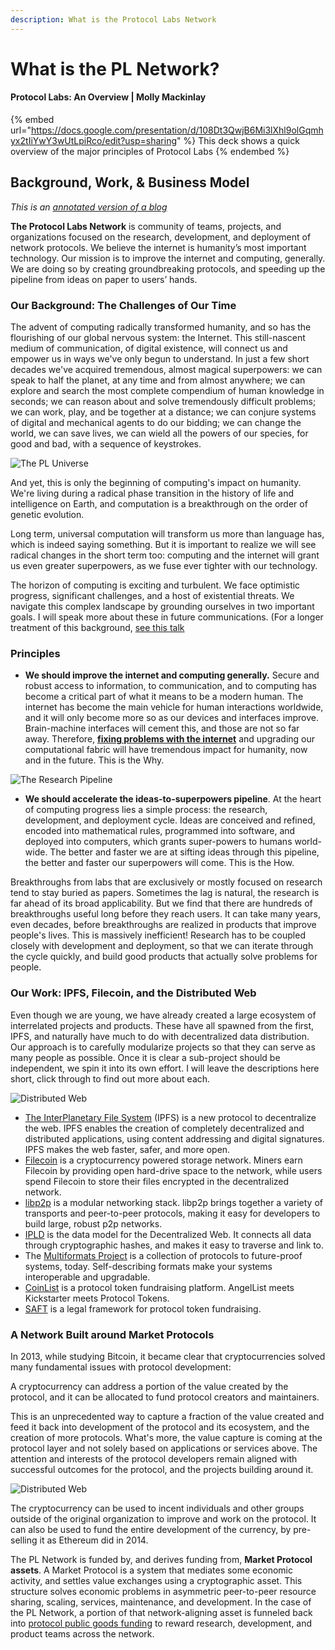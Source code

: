 ```yaml
---
description: What is the Protocol Labs Network
---
```


# What is the PL Network?

#### Protocol Labs: An Overview | Molly Mackinlay

{% embed url="https://docs.google.com/presentation/d/108Dt3QwjB6Mi3lXhl9olGqmhyx2tIiYwY3wUtLpiRco/edit?usp=sharing" %}
This deck shows a quick overview of the major principles of Protocol Labs
{% endembed %}

## Background, Work, & Business Model

_This is an_ [_annotated version of a blog_](https://protocol.ai/blog/protocol-labs-creating-new-networks/)

**The Protocol Labs Network** is community of teams, projects, and organizations focused on the research, development, and deployment of network protocols. We believe the internet is humanity’s most important technology. Our mission is to improve the internet and computing, generally. We are doing so by creating groundbreaking protocols, and speeding up the pipeline from ideas on paper to users’ hands.

### Our Background: The Challenges of Our Time

The advent of computing radically transformed humanity, and so has the flourishing of our global nervous system: the Internet. This still-nascent medium of communication, of digital existence, will connect us and empower us in ways we've only begun to understand. In just a few short decades we've acquired tremendous, almost magical superpowers: we can speak to half the planet, at any time and from almost anywhere; we can explore and search the most complete compendium of human knowledge in seconds; we can reason about and solve tremendously difficult problems; we can work, play, and be together at a distance; we can conjure systems of digital and mechanical agents to do our bidding; we can change the world, we can save lives, we can wield all the powers of our species, for good and bad, with a sequence of keystrokes.

![The PL Universe](https://protocol.ai/assets/img/network.e3efd092.png)

And yet, this is only the beginning of computing's impact on humanity. We're living during a radical phase transition in the history of life and intelligence on Earth, and computation is a breakthrough on the order of genetic evolution.

Long term, universal computation will transform us more than language has, which is indeed saying something. But it is important to realize we will see radical changes in the short term too: computing and the internet will grant us even greater superpowers, as we fuse ever tighter with our technology.

The horizon of computing is exciting and turbulent. We face optimistic progress, significant challenges, and a host of existential threats. We navigate this complex landscape by grounding ourselves in two important goals. I will speak more about these in future communications. (For a longer treatment of this background, [see this talk](https://www.youtube.com/watch?v=jONZtXMu03w\&t=554s)

### Principles

* **We should improve the internet and computing generally.** Secure and robust access to information, to communication, and to computing has become a critical part of what it means to be a modern human. The internet has become the main vehicle for human interactions worldwide, and it will only become more so as our devices and interfaces improve. Brain-machine interfaces will cement this, and those are not so far away. Therefore, [**fixing problems with the internet**](https://www.youtube.com/watch?v=2RCwZDRwk48\&t=568s) and upgrading our computational fabric will have tremendous impact for humanity, now and in the future. This is the Why.

![The Research Pipeline](https://protocol.ai/assets/img/research-pipeline.b728d71d.png)

* **We should accelerate the ideas-to-superpowers pipeline**. At the heart of computing progress lies a simple process: the research, development, and deployment cycle. Ideas are conceived and refined, encoded into mathematical rules, programmed into software, and deployed into computers, which grants super-powers to humans world-wide. The better and faster we are at sifting ideas through this pipeline, the better and faster our superpowers will come. This is the How.

Breakthroughs from labs that are exclusively or mostly focused on research tend to stay buried as papers. Sometimes the lag is natural, the research is far ahead of its broad applicability. But we find that there are hundreds of breakthroughs useful long before they reach users. It can take many years, even decades, before breakthroughs are realized in products that improve people's lives. This is massively inefficient! Research has to be coupled closely with development and deployment, so that we can iterate through the cycle quickly, and build good products that actually solve problems for people.

### Our Work: IPFS, Filecoin, and the Distributed Web

Even though we are young, we have already created a large ecosystem of interrelated projects and products. These have all spawned from the first, IPFS, and naturally have much to do with decentralized data distribution. Our approach is to carefully modularize projects so that they can serve as many people as possible. Once it is clear a sub-project should be independent, we spin it into its own effort. I will leave the descriptions here short, click through to find out more about each.

![Distributed Web](https://protocol.ai/assets/img/pl\_projects.87ac4e1b.png)

* [The InterPlanetary File System](https://ipfs.io) (IPFS) is a new protocol to decentralize the web. IPFS enables the creation of completely decentralized and distributed applications, using content addressing and digital signatures. IPFS makes the web faster, safer, and more open.
* [Filecoin](https://filecoin.io) is a cryptocurrency powered storage network. Miners earn Filecoin by providing open hard-drive space to the network, while users spend Filecoin to store their files encrypted in the decentralized network.
* [libp2p](https://libp2p.io) is a modular networking stack. libp2p brings together a variety of transports and peer-to-peer protocols, making it easy for developers to build large, robust p2p networks.
* [IPLD](https://ipld.io) is the data model for the Decentralized Web. It connects all data through cryptographic hashes, and makes it easy to traverse and link to.
* The [Multiformats Project](https://multiformats.io) is a collection of protocols to future-proof systems, today. Self-describing formats make your systems interoperable and upgradable.
* [CoinList](https://coinlist.co) is a protocol token fundraising platform. AngelList meets Kickstarter meets Protocol Tokens.
* [SAFT](https://coinlist.co/saft) is a legal framework for protocol token fundraising.

### A Network Built around Market Protocols

In 2013, while studying Bitcoin, it became clear that cryptocurrencies solved many fundamental issues with protocol development:

A cryptocurrency can address a portion of the value created by the protocol, and it can be allocated to fund protocol creators and maintainers.

This is an unprecedented way to capture a fraction of the value created and feed it back into development of the protocol and its ecosystem, and the creation of more protocols. What's more, the value capture is coming at the protocol layer and not solely based on applications or services above. The attention and interests of the protocol developers remain aligned with successful outcomes for the protocol, and the projects building around it.

![Distributed Web](https://protocol.ai/assets/img/filecoin\_logos.2c567d09.png)

The cryptocurrency can be used to incent individuals and other groups outside of the original organization to improve and work on the protocol. It can also be used to fund the entire development of the currency, by pre-selling it as Ethereum did in 2014.

The PL Network is funded by, and derives funding from, **Market Protocol assets**. A Market Protocol is a system that mediates some economic activity, and settles value exchanges using a cryptographic asset. This structure solves economic problems in asymmetric peer-to-peer resource sharing, scaling, services, maintenance, and development. In the case of the PL Network, a portion of that network-aligning asset is funneled back into [protocol public goods funding](https://fundingthecommons.io) to reward research, development, and product teams across the network.
